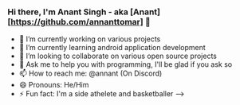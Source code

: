 ### Hi there, I'm Anant Singh - aka [Anant][https://github.com/annanttomar] 👋 

- 🔭 I’m currently working on various projects
- 🌱 I’m currently learning android application development
- 👯 I’m looking to collaborate on various open source projects
- 💬 Ask me to help you with programming, I'll be glad if you ask so
- 📫 How to reach me: @annant (On Discord)
- 😄 Pronouns: He/Him
- ⚡ Fun fact: I'm a side athelete and basketballer
-->
